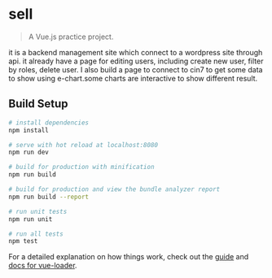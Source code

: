 # sell

> A Vue.js practice project.

it is a backend management site which connect to a wordpress site through api.
it already have a page for editing users, including create new user, filter by roles, delete user.
I also build a page to connect to cin7 to get some data to show using e-chart.some charts are interactive to show different result.

## Build Setup

``` bash
# install dependencies
npm install

# serve with hot reload at localhost:8080
npm run dev

# build for production with minification
npm run build

# build for production and view the bundle analyzer report
npm run build --report

# run unit tests
npm run unit

# run all tests
npm test
```

For a detailed explanation on how things work, check out the [guide](http://vuejs-templates.github.io/webpack/) and [docs for vue-loader](http://vuejs.github.io/vue-loader).
